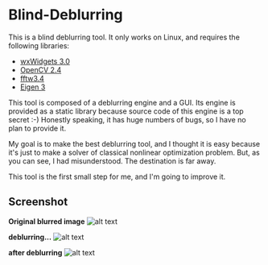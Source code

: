 # Blind-Deblurring

This is a blind deblurring tool. It only works on Linux, and requires the following libraries:

 - [wxWidgets 3.0]
 - [OpenCV 2.4]
 - [fftw3.4]
 - [Eigen 3]

This tool is composed of a deblurring engine and a GUI. Its engine is provided as a static library because source code of this engine is a top secret :-) Honestly speaking, it has huge numbers of bugs, so I have no plan to provide it.

My goal is to make the best deblurring tool, and I thought it is easy  because it's just to make a solver of classical nonlinear optimization problem. But, as you can see, I had misunderstood. The destination is far away.


This tool is the first small step for me, and I'm going to improve it.


Screenshot
----------
**Original blurred image**
![alt text](http://www.interdb.jp/screenshot01.jpg)


**deblurring...**
![alt text](http://www.interdb.jp/screenshot2.jpg)

**after deblurring**
![alt text](http://www.interdb.jp/screenshot3.jpg)



[wxWidgets 3.0]: https://www.wxwidgets.org/
[OpenCV 2.4]: http://opencv.org/
[fftw3.4]: http://www.fftw.org/
[Eigen 3]: http://eigen.tuxfamily.org/index.php?title=Main_Page

